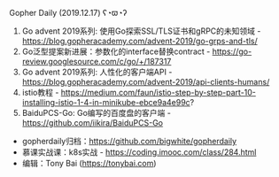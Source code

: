 Gopher Daily (2019.12.17) ʕ◔ϖ◔ʔ

1. Go advent 2019系列: 使用Go探索SSL/TLS证书和gRPC的未知领域 - https://blog.gopheracademy.com/advent-2019/go-grps-and-tls/
2. Go泛型提案新进展：参数化的interface替换contract - https://go-review.googlesource.com/c/go/+/187317
3. Go advent 2019系列: 人性化的客户端API - https://blog.gopheracademy.com/advent-2019/api-clients-humans/
4. istio教程 - https://medium.com/faun/istio-step-by-step-part-10-installing-istio-1-4-in-minikube-ebce9a4e99c?
5. BaiduPCS-Go: Go编写的百度盘的客户端 - https://github.com/iikira/BaiduPCS-Go

* gopherdaily归档：https://github.com/bigwhite/gopherdaily
* 慕课实战课：k8s实战 - https://coding.imooc.com/class/284.html
* 编辑：Tony Bai (https://tonybai.com)
